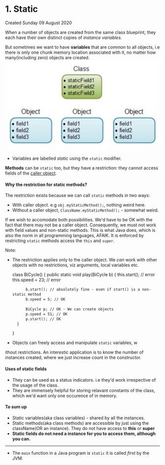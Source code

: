 # 1. Static
Created Sunday 09 August 2020

When a number of objects are created from the same class blueprint, they each have their own distinct copies of *instance variables*.

But sometimes we want to have **variables** that are *common* to all objects, i.e there is only one chunk memory location associated with it, no matter how many(including zero) objects are created. 
![](./1._Static/pasted_image001.png)

* Variables are labelled *static* using the ``static`` modifier.


**Methods** can be ``static`` too, but they have a restriction: they cannot access fields of the [caller object](https://softwareengineering.stackexchange.com/questions/119924/is-there-an-alternative-to-the-term-calling-object).

#### Why the restriction for static methods?
The restriction exists because we can call ``static`` methods in two ways:

* With caller object. e.g ``obj.myStaticMethod();``, nothing weird here.
* Without a caller object, ``ClassName.myStaticMethod();`` - somewhat weird.

If we wish to accomodate both possibilities. We'd have to be OK with the fact that there may not be a caller object. Consequently, we must not work with field values and non-static methods. This is what Java does, which is also the norm in all programming languages, AFAIK.
It is enforced by restricting ``static`` methods access the ``this`` and ``super``.

Note:

* The restriction applies only to the caller object. We *can* work with other objects with no restrictions, viz arguments, local variables etc.

	class BiCycle()
	{
		public static void play(BiCycle b)
		{
			this.start(); // error
			this.speed = 23; // error
			
			b.start(); // absolutely fine - even if start() is a non-static method
			b.speed = 5; // OK
			
			BiCycle	p; // OK - We can create objects
			p.speed = 51; // OK
			p.start(); // OK
		}
	}
	

* Objects can freely access and manipulate ``static`` variables, w

ithout restrictions. An interestic application is to know the number of instances created, where we just increase count in the constructor.

#### Uses of static fields

* They can be used as a status indicators. i.e they'd work irrespective of the usage of the class.
* They are immensely helpful for storing relavant constants of the class, which we'd want only one occurence of in memory.


#### To sum up

* Static variables(aka class variables) - shared by all the instances.
* Static methods(aka class methods) are accessible by just using the className(OR an instance). They do not have access to **this** or **super**
* **Static fields do not need a instance for you to access them, although you can.**


*****


* The ``main`` function in a Java program is ``static`` it is called *first* by the JVM.


